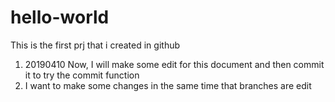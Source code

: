 # hello-world
This is the first prj that i created in github
1) 20190410 Now, I will make some edit for this document and then commit it to try the commit function
2) I want to make some changes in the same time that branches are edit
